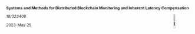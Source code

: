 <p style="font-size: 0.75em; font-weight: bold;">Systems and Methods for Distributed Blockchain Monitoring and Inherent Latency Compensation</p>
<img src="images/blockchain_logo.png" alt="blockchain_logo" style="width:10%; float: right;">
<p style="font-size: 0.75em; font-style: italic;">18/323408</p>
<p style="font-size: 0.75em;">2023-May-25</p>
